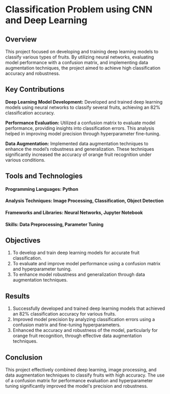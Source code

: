 # Classification Problem using CNN and Deep Learning

## Overview
This project focused on developing and training deep learning models to classify various types of fruits. By utilizing neural networks, evaluating model performance with a confusion matrix, and implementing data augmentation techniques, the project aimed to achieve high classification accuracy and robustness.

## Key Contributions
**Deep Learning Model Development:** Developed and trained deep learning models using neural networks to classify several fruits, achieving an 82% classification accuracy.

**Performance Evaluation:** Utilized a confusion matrix to evaluate model performance, providing insights into classification errors. This analysis helped in improving model precision through hyperparameter fine-tuning.

**Data Augmentation:** Implemented data augmentation techniques to enhance the model’s robustness and generalization. These techniques significantly increased the accuracy of orange fruit recognition under various conditions.

## Tools and Technologies
#### Programming Languages: Python
#### Analysis Techniques: Image Processing, Classification, Object Detection
#### Frameworks and Libraries: Neural Networks, Jupyter Notebook
#### Skills: Data Preprocessing, Parameter Tuning
## Objectives
1. To develop and train deep learning models for accurate fruit classification.
2. To evaluate and improve model performance using a confusion matrix and hyperparameter tuning.
3. To enhance model robustness and generalization through data augmentation techniques.
## Results
1. Successfully developed and trained deep learning models that achieved an 82% classification accuracy for various fruits.
2. Improved model precision by analyzing classification errors using a confusion matrix and fine-tuning hyperparameters.
3. Enhanced the accuracy and robustness of the model, particularly for orange fruit recognition, through effective data augmentation techniques.
## Conclusion
This project effectively combined deep learning, image processing, and data augmentation techniques to classify fruits with high accuracy. The use of a confusion matrix for performance evaluation and hyperparameter tuning significantly improved the model's precision and robustness.
